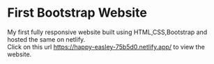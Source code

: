 # First Bootstrap Website
My first fully responsive website built using HTML,CSS,Bootstrap and hosted the same on netlify.\
Click on this url https://happy-easley-75b5d0.netlify.app/ to view the website.
